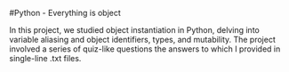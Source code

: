 #Python - Everything is object

In this project, we studied object instantiation in Python, delving into variable aliasing and object identifiers, types, and mutability. The project involved a series of quiz-like questions the answers to which I provided in single-line .txt files.
